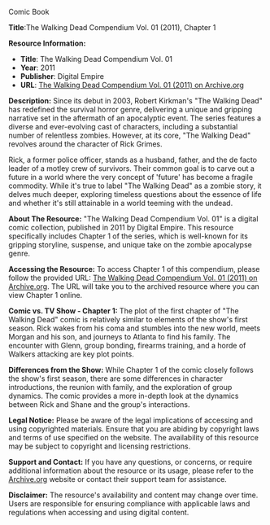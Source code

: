 
Comic Book

**Title**:The Walking Dead Compendium Vol. 01 (2011), Chapter 1

**Resource Information:**
- **Title**: The Walking Dead Compendium Vol. 01
- **Year**: 2011
- **Publisher**: Digital Empire
- **URL**: [The Walking Dead Compendium Vol. 01 (2011) on Archive.org](https://archive.org/details/the-walking-dead-compendium-v-01-2011-digital-empire/The%20Walking%20Dead%20Compendium%20v01%20%282011%29%20%28digital-Empire%29/mode/2up)

**Description:**
Since its debut in 2003, Robert Kirkman's "The Walking Dead" has redefined the survival horror genre, delivering a unique and gripping narrative set in the aftermath of an apocalyptic event. The series features a diverse and ever-evolving cast of characters, including a substantial number of relentless zombies. However, at its core, "The Walking Dead" revolves around the character of Rick Grimes.

Rick, a former police officer, stands as a husband, father, and the de facto leader of a motley crew of survivors. Their common goal is to carve out a future in a world where the very concept of 'future' has become a fragile commodity. While it's true to label "The Walking Dead" as a zombie story, it delves much deeper, exploring timeless questions about the essence of life and whether it's still attainable in a world teeming with the undead.

**About The Resource:**
"The Walking Dead Compendium Vol. 01" is a digital comic collection, published in 2011 by Digital Empire. This resource specifically includes Chapter 1 of the series, which is well-known for its gripping storyline, suspense, and unique take on the zombie apocalypse genre.

**Accessing the Resource:**
To access Chapter 1 of this compendium, please follow the provided URL: [The Walking Dead Compendium Vol. 01 (2011) on Archive.org](https://archive.org/details/the-walking-dead-compendium-v-01-2011-digital-empire/The%20Walking%20Dead%20Compendium%20v01%20%282011%29%20%28digital-Empire%29/mode/2up). The URL will take you to the archived resource where you can view Chapter 1 online.

**Comic vs. TV Show - Chapter 1:**
The plot of the first chapter of "The Walking Dead" comic is relatively similar to elements of the show's first season. Rick wakes from his coma and stumbles into the new world, meets Morgan and his son, and journeys to Atlanta to find his family. The encounter with Glenn, group bonding, firearms training, and a horde of Walkers attacking are key plot points.

**Differences from the Show:**
While Chapter 1 of the comic closely follows the show's first season, there are some differences in character introductions, the reunion with family, and the exploration of group dynamics. The comic provides a more in-depth look at the dynamics between Rick and Shane and the group's interactions.

**Legal Notice:**
Please be aware of the legal implications of accessing and using copyrighted materials. Ensure that you are abiding by copyright laws and terms of use specified on the website. The availability of this resource may be subject to copyright and licensing restrictions.

**Support and Contact:**
If you have any questions, or concerns, or require additional information about the resource or its usage, please refer to the [Archive.org](https://archive.org/) website or contact their support team for assistance.

**Disclaimer:**
The resource's availability and content may change over time. Users are responsible for ensuring compliance with applicable laws and regulations when accessing and using digital content.


